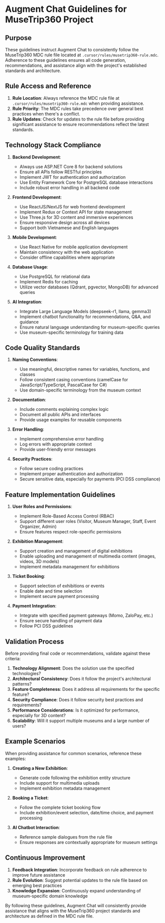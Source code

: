 # Augment Chat Guidelines for MuseTrip360 Project

## Purpose

These guidelines instruct Augment Chat to consistently follow the MuseTrip360 MDC rule file located at `.cursor/rules/musetrip360-rule.mdc`. Adherence to these guidelines ensures all code generation, recommendations, and assistance align with the project's established standards and architecture.

## Rule Access and Reference

1. **Rule Location**: Always reference the MDC rule file at `.cursor/rules/musetrip360-rule.mdc` when providing assistance.
2. **Rule Priority**: The MDC rules take precedence over general best practices when there's a conflict.
3. **Rule Updates**: Check for updates to the rule file before providing significant assistance to ensure recommendations reflect the latest standards.

## Technology Stack Compliance

1. **Backend Development**:
   - Always use ASP.NET Core 8 for backend solutions
   - Ensure all APIs follow RESTful principles
   - Implement JWT for authentication and authorization
   - Use Entity Framework Core for PostgreSQL database interactions
   - Include robust error handling in all backend code

2. **Frontend Development**:
   - Use ReactJS/NextJS for web frontend development
   - Implement Redux or Context API for state management
   - Use Three.js for 3D content and immersive experiences
   - Ensure responsive design across all devices
   - Support both Vietnamese and English languages

3. **Mobile Development**:
   - Use React Native for mobile application development
   - Maintain consistency with the web application
   - Consider offline capabilities where appropriate

4. **Database Usage**:
   - Use PostgreSQL for relational data
   - Implement Redis for caching
   - Utilize vector databases (Qdrant, pgvector, MongoDB) for advanced queries

5. **AI Integration**:
   - Integrate Large Language Models (deepseek-r1, llama, gemma3)
   - Implement chatbot functionality for recommendations, Q&A, and guidance
   - Ensure natural language understanding for museum-specific queries
   - Use museum-specific terminology for training data

## Code Quality Standards

1. **Naming Conventions**:
   - Use meaningful, descriptive names for variables, functions, and classes
   - Follow consistent casing conventions (camelCase for JavaScript/TypeScript, PascalCase for C#)
   - Use domain-specific terminology from the museum context

2. **Documentation**:
   - Include comments explaining complex logic
   - Document all public APIs and interfaces
   - Provide usage examples for reusable components

3. **Error Handling**:
   - Implement comprehensive error handling
   - Log errors with appropriate context
   - Provide user-friendly error messages

4. **Security Practices**:
   - Follow secure coding practices
   - Implement proper authentication and authorization
   - Secure sensitive data, especially for payments (PCI DSS compliance)

## Feature Implementation Guidelines

1. **User Roles and Permissions**:
   - Implement Role-Based Access Control (RBAC)
   - Support different user roles (Visitor, Museum Manager, Staff, Event Organizer, Admin)
   - Ensure features respect role-specific permissions

2. **Exhibition Management**:
   - Support creation and management of digital exhibitions
   - Enable uploading and management of multimedia content (images, videos, 3D models)
   - Implement metadata management for exhibitions

3. **Ticket Booking**:
   - Support selection of exhibitions or events
   - Enable date and time selection
   - Implement secure payment processing

4. **Payment Integration**:
   - Integrate with specified payment gateways (Momo, ZaloPay, etc.)
   - Ensure secure handling of payment data
   - Follow PCI DSS guidelines

## Validation Process

Before providing final code or recommendations, validate against these criteria:

1. **Technology Alignment**: Does the solution use the specified technologies?
2. **Architectural Consistency**: Does it follow the project's architectural patterns?
3. **Feature Completeness**: Does it address all requirements for the specific feature?
4. **Security Compliance**: Does it follow security best practices and requirements?
5. **Performance Considerations**: Is it optimized for performance, especially for 3D content?
6. **Scalability**: Will it support multiple museums and a large number of users?

## Example Scenarios

When providing assistance for common scenarios, reference these examples:

1. **Creating a New Exhibition**:
   - Generate code following the exhibition entity structure
   - Include support for multimedia uploads
   - Implement exhibition metadata management

2. **Booking a Ticket**:
   - Follow the complete ticket booking flow
   - Include exhibition/event selection, date/time choice, and payment processing

3. **AI Chatbot Interaction**:
   - Reference sample dialogues from the rule file
   - Ensure responses are contextually appropriate for museum settings

## Continuous Improvement

1. **Feedback Integration**: Incorporate feedback on rule adherence to improve future assistance
2. **Rule Evolution**: Suggest potential updates to the rule file based on emerging best practices
3. **Knowledge Expansion**: Continuously expand understanding of museum-specific domain knowledge

By following these guidelines, Augment Chat will consistently provide assistance that aligns with the MuseTrip360 project standards and architecture as defined in the MDC rule file.

